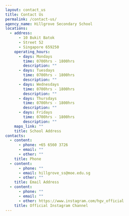 ```yaml
---
layout: contact_us
title: Contact Us
permalink: /contact-us/
agency_name: Hillgrove Secondary School
locations:
  - address:
      - 10 Bukit Batok
      - Street 52
      - Singapore 659250
    operating_hours:
      - days: Mondays
        time: 0700hrs - 1800hrs
        description: ""
      - days: Tuesdays
        time: 0700hrs - 1800hrs
        description: ""
      - days: Wednesdays
        time: 0700hrs - 1800hrs
        description: ""
      - days: Thursdays
        time: 0700hrs - 1800hrs
        description: ""
      - days: Fridays
        time: 0700hrs - 1800hrs
        description: ""
    maps_link: ""
    title: School Address
contacts:
  - content:
      - phone: +65 6560 3726
      - email: ""
      - other: ""
    title: Phone
  - content:
      - phone: ""
      - email: hillgrove_ss@moe.edu.sg
      - other: ""
    title: Email Address
  - content:
      - phone: ""
      - email: ""
      - other: https://www.instagram.com/hgv_official
    title: Official Instagram Channel
---
```

